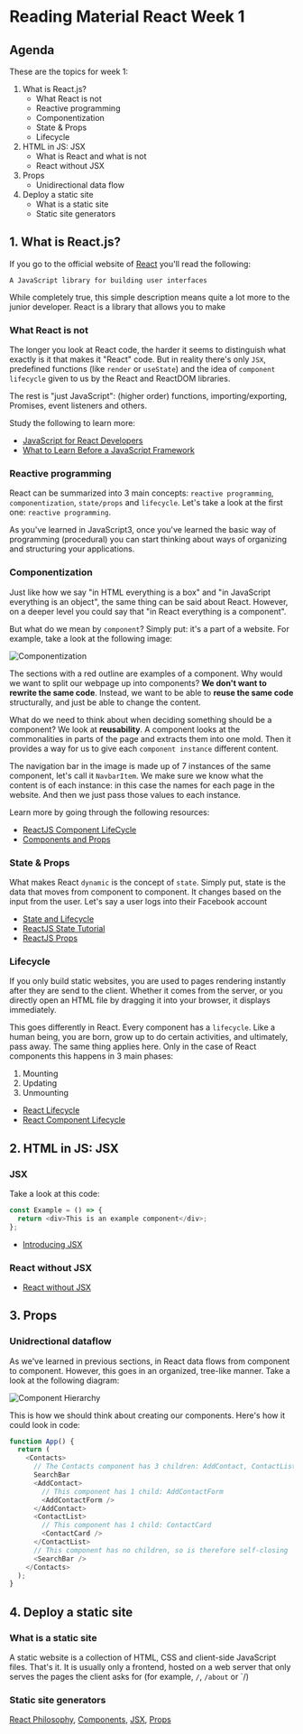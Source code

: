 # Reading Material React Week 1

## Agenda

These are the topics for week 1:

1. What is React.js?
   - What React is not
   - Reactive programming
   - Componentization
   - State & Props
   - Lifecycle
2. HTML in JS: JSX
   - What is React and what is not
   - React without JSX
3. Props
   - Unidirectional data flow
4. Deploy a static site
   - What is a static site
   - Static site generators

## 1. What is React.js?

If you go to the official website of [React](https://www.reactjs.org) you'll read the following:

```
A JavaScript library for building user interfaces
```

While completely true, this simple description means quite a lot more to the junior developer. React is a library that allows you to make

### What React is not

The longer you look at React code, the harder it seems to distinguish what exactly is it that makes it "React" code. But in reality there's only `JSX`, predefined functions (like `render` or `useState`) and the idea of `component lifecycle` given to us by the React and ReactDOM libraries.

The rest is "just JavaScript": (higher order) functions, importing/exporting, Promises, event listeners and others.

Study the following to learn more:

- [JavaScript for React Developers](https://www.youtube.com/watch?v=NCwa_xi0Uuc)
- [What to Learn Before a JavaScript Framework](https://www.youtube.com/watch?v=qi9VQqYcXqY)

### Reactive programming

React can be summarized into 3 main concepts: `reactive programming`, `componentization`, `state/props` and `lifecycle`. Let's take a look at the first one: `reactive programming`.

As you've learned in JavaScript3, once you've learned the basic way of programming (procedural) you can start thinking about ways of organizing and structuring your applications.

### Componentization

Just like how we say "in HTML everything is a box" and "in JavaScript everything is an object", the same thing can be said about React. However, on a deeper level you could say that "in React everything is a component".

But what do we mean by `component`? Simply put: it's a part of a website. For example, take a look at the following image:

![Componentization](./../assets/componentization.png)

The sections with a red outline are examples of a component. Why would we want to split our webpage up into components? **We don't want to rewrite the same code**. Instead, we want to be able to **reuse the same code** structurally, and just be able to change the content.

What do we need to think about when deciding something should be a component? We look at **reusability**. A component looks at the commonalities in parts of the page and extracts them into one mold. Then it provides a way for us to give each `component instance` different content.

The navigation bar in the image is made up of 7 instances of the same component, let's call it `NavbarItem`. We make sure we know what the content is of each instance: in this case the names for each page in the website. And then we just pass those values to each instance.

Learn more by going through the following resources:

- [ReactJS Component LifeCycle](https://www.youtube.com/watch?v=3EbYJrAOpUs)
- [Components and Props](https://reactjs.org/docs/components-and-props.html)

### State & Props

What makes React `dynamic` is the concept of `state`. Simply put, state is the data that moves from component to component. It changes based on the input from the user. Let's say a user logs into their Facebook account

- [State and Lifecycle](https://reactjs.org/docs/state-and-lifecycle.html)
- [ReactJS State Tutorial](https://www.youtube.com/watch?v=DPdc5Z-Tf4U)
- [ReactJS Props](https://www.youtube.com/watch?v=eXQRhVUMCP8)

### Lifecycle

If you only build static websites, you are used to pages rendering instantly after they are send to the client. Whether it comes from the server, or you directly open an HTML file by dragging it into your browser, it displays immediately.

This goes differently in React. Every component has a `lifecycle`. Like a human being, you are born, grow up to do certain activities, and ultimately, pass away. The same thing applies here. Only in the case of React components this happens in 3 main phases:

1. Mounting
2. Updating
3. Unmounting

- [React Lifecycle](https://www.w3schools.com/react/react_lifecycle.asp)
- [React Component Lifecycle](https://www.youtube.com/watch?v=m_mtV4YaI8c)

## 2. HTML in JS: JSX

### JSX

Take a look at this code:

```js
const Example = () => {
  return <div>This is an example component</div>;
};
```

- [Introducing JSX](https://reactjs.org/docs/introducing-jsx.html)

### React without JSX

- [React without JSX](https://reactjs.org/docs/react-without-jsx.html)

## 3. Props

### Unidrectional dataflow

As we've learned in previous sections, in React data flows from component to component. However, this goes in an organized, tree-like manner. Take a look at the following diagram:

![Component Hierarchy](./../assets/componenthierarchy.png)

This is how we should think about creating our components. Here's how it could look in code:

```js
function App() {
  return (
    <Contacts>
      // The Contacts component has 3 children: AddContact, ContactList and
      SearchBar
      <AddContact>
        // This component has 1 child: AddContactForm
        <AddContactForm />
      </AddContact>
      <ContactList>
        // This component has 1 child: ContactCard
        <ContactCard />
      </ContactList>
      // This component has no children, so is therefore self-closing
      <SearchBar />
    </Contacts>
  );
}
```



## 4. Deploy a static site

### What is a static site

A static website is a collection of HTML, CSS and client-side JavaScript files. That's it. It is usually only a frontend, hosted on a web server that only serves the pages the client asks for (for example, `/`, `/about` or `/)

### Static site generators

[React Philosophy](https://reallifeprogramming.com/react-philosophy-e8cdea991599), [Components](https://medium.com/the-andela-way/understanding-react-components-37f841c1f3bb), [JSX](https://reactgo.com/learn-react-jsx-detailed/), [Props](https://www.robinwieruch.de/react-pass-props-to-component/)
